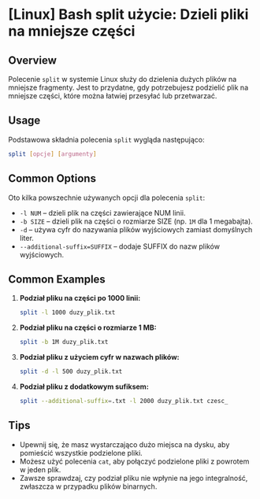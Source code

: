 # [Linux] Bash split użycie: Dzieli pliki na mniejsze części

## Overview
Polecenie `split` w systemie Linux służy do dzielenia dużych plików na mniejsze fragmenty. Jest to przydatne, gdy potrzebujesz podzielić plik na mniejsze części, które można łatwiej przesyłać lub przetwarzać.

## Usage
Podstawowa składnia polecenia `split` wygląda następująco:

```bash
split [opcje] [argumenty]
```

## Common Options
Oto kilka powszechnie używanych opcji dla polecenia `split`:

- `-l NUM` – dzieli plik na części zawierające NUM linii.
- `-b SIZE` – dzieli plik na części o rozmiarze SIZE (np. `1M` dla 1 megabajta).
- `-d` – używa cyfr do nazywania plików wyjściowych zamiast domyślnych liter.
- `--additional-suffix=SUFFIX` – dodaje SUFFIX do nazw plików wyjściowych.

## Common Examples

1. **Podział pliku na części po 1000 linii:**

   ```bash
   split -l 1000 duzy_plik.txt
   ```

2. **Podział pliku na części o rozmiarze 1 MB:**

   ```bash
   split -b 1M duzy_plik.txt
   ```

3. **Podział pliku z użyciem cyfr w nazwach plików:**

   ```bash
   split -d -l 500 duzy_plik.txt
   ```

4. **Podział pliku z dodatkowym sufiksem:**

   ```bash
   split --additional-suffix=.txt -l 2000 duzy_plik.txt czesc_
   ```

## Tips
- Upewnij się, że masz wystarczająco dużo miejsca na dysku, aby pomieścić wszystkie podzielone pliki.
- Możesz użyć polecenia `cat`, aby połączyć podzielone pliki z powrotem w jeden plik.
- Zawsze sprawdzaj, czy podział pliku nie wpłynie na jego integralność, zwłaszcza w przypadku plików binarnych.
